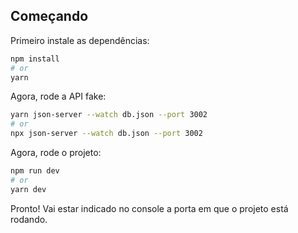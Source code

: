## Começando

Primeiro instale as dependências: 


```bash
npm install
# or
yarn 
```

Agora, rode a API fake: 


```bash
yarn json-server --watch db.json --port 3002
# or
npx json-server --watch db.json --port 3002
```

Agora, rode o projeto: 

```bash
npm run dev
# or
yarn dev
```

Pronto! Vai estar indicado no console a porta em que o projeto está rodando. 
